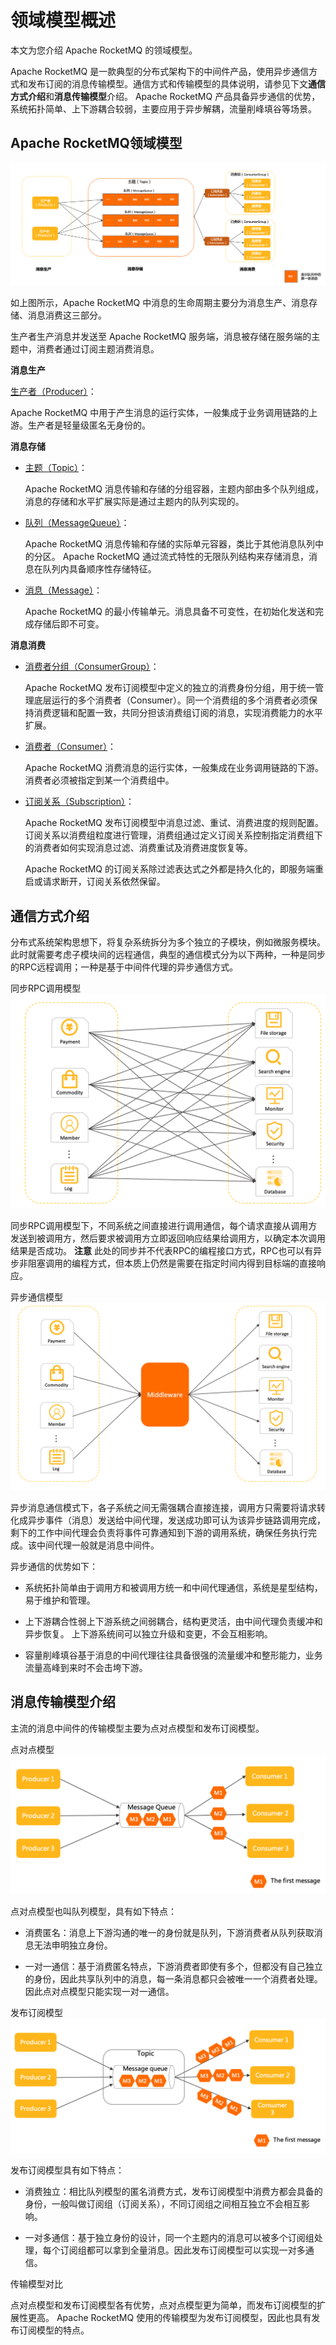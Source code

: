 # 领域模型概述

本文为您介绍 Apache RocketMQ 的领域模型。

Apache RocketMQ 是一款典型的分布式架构下的中间件产品，使用异步通信方式和发布订阅的消息传输模型。通信方式和传输模型的具体说明，请参见下文**通信方式介绍**和**消息传输模型**介绍。
Apache RocketMQ 产品具备异步通信的优势，系统拓扑简单、上下游耦合较弱，主要应用于异步解耦，流量削峰填谷等场景。

## Apache RocketMQ领域模型

![领域模型](../picture/v5/mainarchi.png)

如上图所示，Apache RocketMQ 中消息的生命周期主要分为消息生产、消息存储、消息消费这三部分。

生产者生产消息并发送至 Apache RocketMQ 服务端，消息被存储在服务端的主题中，消费者通过订阅主题消费消息。

**消息生产**

[生产者（Producer）](../03-领域模型/04producer.md)：

Apache RocketMQ 中用于产生消息的运行实体，一般集成于业务调用链路的上游。生产者是轻量级匿名无身份的。

**消息存储**

* [主题（Topic）](../03-领域模型/02topic.md)：

  Apache RocketMQ 消息传输和存储的分组容器，主题内部由多个队列组成，消息的存储和水平扩展实际是通过主题内的队列实现的。

* [队列（MessageQueue）](../03-领域模型/03messagequeue.md)：

  Apache RocketMQ 消息传输和存储的实际单元容器，类比于其他消息队列中的分区。 Apache RocketMQ 通过流式特性的无限队列结构来存储消息，消息在队列内具备顺序性存储特征。

* [消息（Message）](../03-领域模型/04message.md)：

  Apache RocketMQ 的最小传输单元。消息具备不可变性，在初始化发送和完成存储后即不可变。




**消息消费**

* [消费者分组（ConsumerGroup）](../03-领域模型/07consumergroup.md)：

  Apache RocketMQ 发布订阅模型中定义的独立的消费身份分组，用于统一管理底层运行的多个消费者（Consumer）。同一个消费组的多个消费者必须保持消费逻辑和配置一致，共同分担该消费组订阅的消息，实现消费能力的水平扩展。

* [消费者（Consumer）](../03-领域模型/08consumer.md)：

  Apache RocketMQ 消费消息的运行实体，一般集成在业务调用链路的下游。消费者必须被指定到某一个消费组中。

* [订阅关系（Subscription）](../03-领域模型/09subscription.md)：

  Apache RocketMQ 发布订阅模型中消息过滤、重试、消费进度的规则配置。订阅关系以消费组粒度进行管理，消费组通过定义订阅关系控制指定消费组下的消费者如何实现消息过滤、消费重试及消费进度恢复等。

  Apache RocketMQ 的订阅关系除过滤表达式之外都是持久化的，即服务端重启或请求断开，订阅关系依然保留。

  




## 通信方式介绍

分布式系统架构思想下，将复杂系统拆分为多个独立的子模块，例如微服务模块。此时就需要考虑子模块间的远程通信，典型的通信模式分为以下两种，一种是同步的RPC远程调用；一种是基于中间件代理的异步通信方式。

同步RPC调用模型
![同步调用](../picture/v5/syncarchi.png)

同步RPC调用模型下，不同系统之间直接进行调用通信，每个请求直接从调用方发送到被调用方，然后要求被调用方立即返回响应结果给调用方，以确定本次调用结果是否成功。
**注意** 此处的同步并不代表RPC的编程接口方式，RPC也可以有异步非阻塞调用的编程方式，但本质上仍然是需要在指定时间内得到目标端的直接响应。

异步通信模型
![异步调用](../picture/v5/asyncarchi.png)

异步消息通信模式下，各子系统之间无需强耦合直接连接，调用方只需要将请求转化成异步事件（消息）发送给中间代理，发送成功即可认为该异步链路调用完成，剩下的工作中间代理会负责将事件可靠通知到下游的调用系统，确保任务执行完成。该中间代理一般就是消息中间件。

异步通信的优势如下：

* 系统拓扑简单由于调用方和被调用方统一和中间代理通信，系统是星型结构，易于维护和管理。

  

* 上下游耦合性弱上下游系统之间弱耦合，结构更灵活，由中间代理负责缓冲和异步恢复。 上下游系统间可以独立升级和变更，不会互相影响。

  

* 容量削峰填谷基于消息的中间代理往往具备很强的流量缓冲和整形能力，业务流量高峰到来时不会击垮下游。



## 消息传输模型介绍

主流的消息中间件的传输模型主要为点对点模型和发布订阅模型。

点对点模型
![点对点模型](../picture/v5/p2pmode.png)

点对点模型也叫队列模型，具有如下特点：

* 消费匿名：消息上下游沟通的唯一的身份就是队列，下游消费者从队列获取消息无法申明独立身份。

* 一对一通信：基于消费匿名特点，下游消费者即使有多个，但都没有自己独立的身份，因此共享队列中的消息，每一条消息都只会被唯一一个消费者处理。因此点对点模型只能实现一对一通信。




发布订阅模型
![发布订阅模型](../picture/v5/pubsub.png)

发布订阅模型具有如下特点：

* 消费独立：相比队列模型的匿名消费方式，发布订阅模型中消费方都会具备的身份，一般叫做订阅组（订阅关系），不同订阅组之间相互独立不会相互影响。

* 一对多通信：基于独立身份的设计，同一个主题内的消息可以被多个订阅组处理，每个订阅组都可以拿到全量消息。因此发布订阅模型可以实现一对多通信。




传输模型对比

点对点模型和发布订阅模型各有优势，点对点模型更为简单，而发布订阅模型的扩展性更高。 Apache RocketMQ 使用的传输模型为发布订阅模型，因此也具有发布订阅模型的特点。

